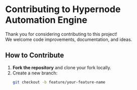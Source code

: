 # Contributing to Hypernode Automation Engine

Thank you for considering contributing to this project!  
We welcome code improvements, documentation, and ideas.

## How to Contribute

1. **Fork the repository** and clone your fork locally.  
2. Create a new branch:
   ```bash
   git checkout -b feature/your-feature-name
